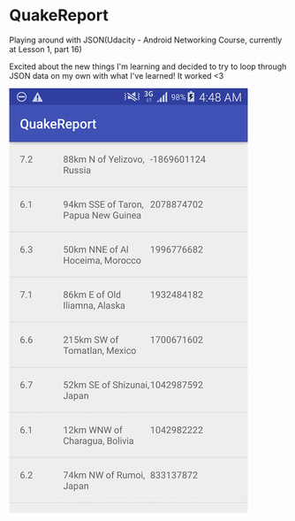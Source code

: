 # QuakeReport
Playing around with JSON(Udacity - Android Networking Course, currently at Lesson 1, part 16)

Excited about the new things I'm learning and decided to try to loop through JSON data on my own with what I've learned! It worked <3


![Alt text](Screenshot/Screenshot_2017-11-23-04-48-21.png?raw=true "Optional Title")
